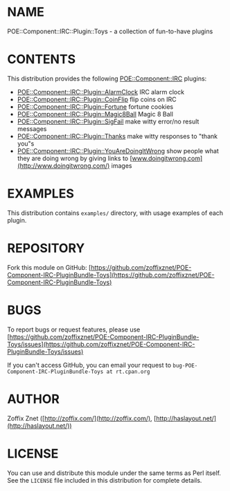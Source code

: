 # NAME

POE::Component::IRC::Plugin::Toys - a collection of fun-to-have plugins

# CONTENTS

This distribution provides the following
[POE::Component::IRC](https://metacpan.org/pod/POE::Component::IRC) plugins:

- [POE::Component::IRC::Plugin::AlarmClock](https://metacpan.org/pod/POE::Component::IRC::Plugin::AlarmClock)   IRC alarm clock
- [POE::Component::IRC::Plugin::CoinFlip](https://metacpan.org/pod/POE::Component::IRC::Plugin::CoinFlip)    flip coins on IRC
- [POE::Component::IRC::Plugin::Fortune](https://metacpan.org/pod/POE::Component::IRC::Plugin::Fortune)     fortune cookies
- [POE::Component::IRC::Plugin::Magic8Ball](https://metacpan.org/pod/POE::Component::IRC::Plugin::Magic8Ball)  Magic 8 Ball
- [POE::Component::IRC::Plugin::SigFail](https://metacpan.org/pod/POE::Component::IRC::Plugin::SigFail)  make witty error/no result messages
- [POE::Component::IRC::Plugin::Thanks](https://metacpan.org/pod/POE::Component::IRC::Plugin::Thanks)    make witty responses to "thank you"s
- [POE::Component::IRC::Plugin::YouAreDoingItWrong](https://metacpan.org/pod/POE::Component::IRC::Plugin::YouAreDoingItWrong) show people what they are doing wrong by giving links to
[www.doingitwrong.com](http://www.doingitwrong.com/) images

# EXAMPLES

This distribution contains `examples/` directory, with usage examples
of each plugin.

# REPOSITORY

Fork this module on GitHub:
[https://github.com/zoffixznet/POE-Component-IRC-PluginBundle-Toys](https://github.com/zoffixznet/POE-Component-IRC-PluginBundle-Toys)

# BUGS

To report bugs or request features, please use
[https://github.com/zoffixznet/POE-Component-IRC-PluginBundle-Toys/issues](https://github.com/zoffixznet/POE-Component-IRC-PluginBundle-Toys/issues)

If you can't access GitHub, you can email your request
to `bug-POE-Component-IRC-PluginBundle-Toys at rt.cpan.org`

# AUTHOR

Zoffix Znet <zoffix at cpan.org>
([http://zoffix.com/](http://zoffix.com/), [http://haslayout.net/](http://haslayout.net/))

# LICENSE

You can use and distribute this module under the same terms as Perl itself.
See the `LICENSE` file included in this distribution for complete
details.

